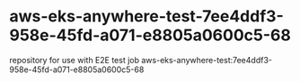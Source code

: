 # aws-eks-anywhere-test-7ee4ddf3-958e-45fd-a071-e8805a0600c5-68
repository for use with E2E test job aws-eks-anywhere-test:7ee4ddf3-958e-45fd-a071-e8805a0600c5-68
